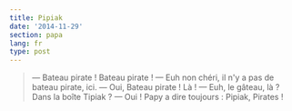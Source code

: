 ```yaml
---
title: Pipiak
date: '2014-11-29'
section: papa
lang: fr
type: post
---
```


> — Bateau pirate ! Bateau pirate !
> — Euh non chéri, il n'y a pas de bateau pirate, ici.
> — Oui, Bateau pirate ! Là !
> — Euh, le gâteau, là ? Dans la boîte Tipiak ?
> — Oui ! Papy a dire toujours : Pipiak, Pirates !

